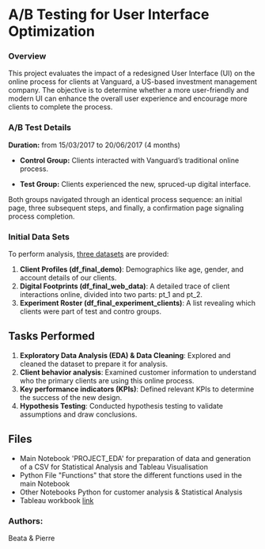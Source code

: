 # A/B Testing for User Interface Optimization

### Overview

This project evaluates the impact of a redesigned User Interface (UI) on the online process for clients at Vanguard, a US-based investment management company. The objective is to determine whether a more user-friendly and modern UI can enhance the overall user experience and encourage more clients to complete the process.

### A/B Test Details
**Duration:** from 15/03/2017 to 20/06/2017 (4 months)

- **Control Group:** Clients interacted with Vanguard’s traditional online process.

- **Test Group:** Clients experienced the new, spruced-up digital interface.

Both groups navigated through an identical process sequence: an initial page, three subsequent steps, and finally, a confirmation page signaling process completion.

### Initial Data Sets
To perform analysis, [three datasets](https://github.com/data-bootcamp-v4/lessons/tree/main/5_6_eda_inf_stats_tableau/project/files_for_project) are provided:
1. **Client Profiles (df_final_demo)**: Demographics like age, gender, and account details of our clients.
2. **Digital Footprints (df_final_web_data)**: A detailed trace of client interactions online, divided into two parts: pt_1 and pt_2. 
3. **Experiment Roster (df_final_experiment_clients)**: A list revealing which clients were part of test and contro groups.

## Tasks Performed
1. **Exploratory Data Analysis (EDA) & Data Cleaning**:  Explored and cleaned the dataset to prepare it for analysis.
2. **Client behavior analysis**: Examined customer information to understand who the primary clients are using this online process.
3. **Key performance indicators (KPIs)**:  Defined relevant KPIs to determine the success of the new design.
4. **Hypothesis Testing**: Conducted hypothesis testing to validate assumptions and draw conclusions.

## Files
- Main Notebook 'PROJECT_EDA' for preparation of data and generation of a CSV for Statistical Analysis and Tableau Visualisation
- Python File "Functions" that store the different functions used in the main Notebook
- Other Notebooks Python for customer analysis & Statistical Analysis
- Tableau workbook [link](https://public.tableau.com/views/Week4_5_EDA_Project/Dashboard1?:language=fr-FR&publish=yes&:display_count=n&:origin=viz_share_link)
  
### Authors:
Beata & Pierre
